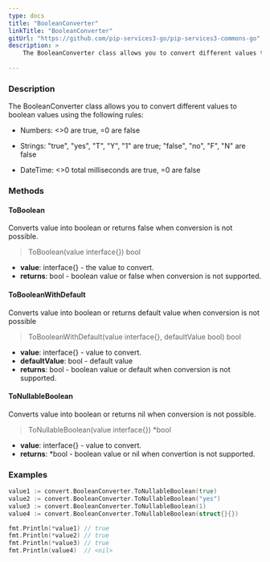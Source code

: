 ```yaml
---
type: docs
title: "BooleanConverter"
linkTitle: "BooleanConverter"
gitUrl: "https://github.com/pip-services3-go/pip-services3-commons-go"
description: > 
    The BooleanConverter class allows you to convert different values to boolean values using extended conversion rules.
    
---
```


### Description    

The BooleanConverter class allows you to convert different values to boolean values using the following rules:

- Numbers: <>0 are true, =0 are false
    
- Strings: "true", "yes", "T", "Y", "1" are true; "false", "no", "F", "N" are false

- DateTime: <>0 total milliseconds are true, =0 are false


### Methods

#### ToBoolean
Converts value into boolean or returns false when conversion is not possible.

> ToBoolean(value interface{}) bool

- **value**: interface{} - the value to convert.
- **returns**: bool - boolean value or false when conversion is not supported.

#### ToBooleanWithDefault
Converts value into boolean or returns default value when conversion is not possible

> ToBooleanWithDefault(value interface{}, defaultValue bool) bool

- **value**: interface{} - value to convert.
- **defaultValue**: bool - default value
- **returns**: bool - boolean value or default when conversion is not supported.


#### ToNullableBoolean
Converts value into boolean or returns nil when conversion is not possible.

> ToNullableBoolean(value interface{}) *bool

- **value**: interface{} - value to convert.
- **returns**: *bool - boolean value or nil when convertion is not supported.

### Examples

```go
value1 := convert.BooleanConverter.ToNullableBoolean(true)
value2 := convert.BooleanConverter.ToNullableBoolean("yes")
value3 := convert.BooleanConverter.ToNullableBoolean(1)
value4 := convert.BooleanConverter.ToNullableBoolean(struct{}{})

fmt.Println(*value1) // true
fmt.Println(*value2) // true
fmt.Println(*value3) // true
fmt.Println(value4)  // <nil>

```
